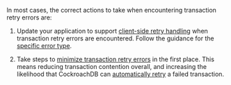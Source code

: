 In most cases, the correct actions to take when encountering transaction retry errors are:

1. Update your application to support [client-side retry handling](transaction-retry-error-reference.html#client-side-retry-handling) when transaction retry errors are encountered. Follow the guidance for the [specific error type](transaction-retry-error-reference.html#transaction-retry-error-reference).

1. Take steps to [minimize transaction retry errors](transaction-retry-error-reference.html#minimize-transaction-retry-errors) in the first place. This means reducing transaction contention overall, and increasing the likelihood that CockroachDB can [automatically retry](transactions.html#automatic-retries) a failed transaction.